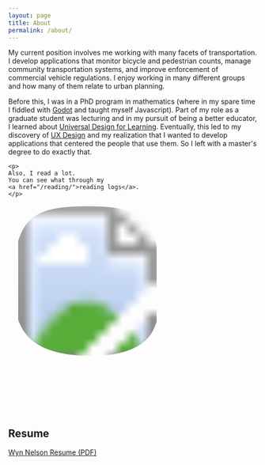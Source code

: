 ```yaml
---
layout: page
title: About
permalink: /about/
---
```


<div class="flex-wrapper">
  <div class="leftText">
    <p>My current position involves me working with many facets of transportation.
      I develop applications that monitor bicycle and pedestrian counts, manage community transportation systems, and improve enforcement of commercial vehicle regulations.
      I enjoy working in many different groups and how many of them relate to urban planning.
    </p>
    <p>Before this, I was in a PhD program in mathematics (where in my spare time I fiddled with 
    <a href="https://godotengine.org/">Godot</a>
    and taught myself Javascript).
    Part of my role as a graduate student was lecturing and in my pursuit of being a better educator, I learned about 
    <a href="https://en.wikipedia.org/wiki/Universal_Design_for_Learning">Universal Design for Learning</a>.
    Eventually, this led to my discovery of 
    <a href="https://en.wikipedia.org/wiki/User_experience_design">UX Design</a>
    and my realization that I wanted to develop applications that centered the people that use them.
    So I left with a master's degree to do exactly that.
    </p>

    <p>
    Also, I read a lot.
    You can see what through my 
    <a href="/reading/">reading logs</a>.
    </p>
  </div>

  <svg viewBox="0 0 76 100" style="width: 320px" xmlns="http://www.w3.org/2000/svg">
    <defs>
      <clipPath id="blob">
        <path fill="none" transform="translate(38 34)" d="M27,-26.7C33,-21.1,34.4,-10.5,34.9,0.5C35.4,11.6,35.1,23.2,29.2,30C23.2,36.9,11.6,39,0.2,38.8C-11.2,38.6,-22.5,36.2,-28.7,29.3C-34.9,22.5,-36,11.2,-35.6,0.4C-35.3,-10.5,-33.4,-21.1,-27.3,-26.7C-21.1,-32.4,-10.5,-33.1,0,-33.1C10.5,-33.1,21.1,-32.4,27,-26.7Z" />
      </clipPath>
    </defs>
    <image width="76" height="76" clip-path="url(#blob)" alt="Wyn smiling so large her eyes are scrunched up. She sits on a stone wall in front of the ocean" xlink:href="/assets/scrunchedSmileInFrontOfOcean.jpg" ></image>
  </svg>

</div>

<h2>Resume</h2>
<div class="leftText">
  <a href="/assets/WynNelsonResume.pdf">Wyn Nelson Resume (PDF)</a>
</div>

